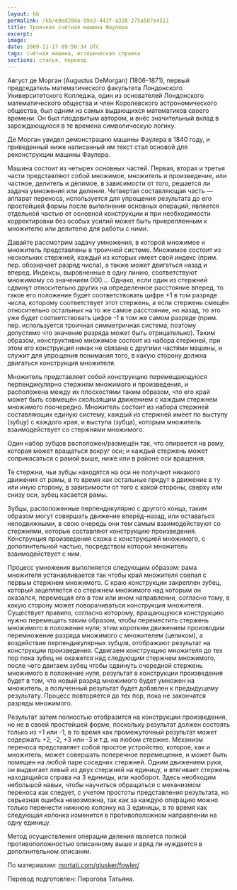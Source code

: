 ```yaml
---
layout: kb
permalink: /kb/e9ed204a-99e3-443f-a328-275a507e4511
title: Троичная счётная машина Фаулера
excerpt:
image:
date: 2009-11-17 09:50:34 UTC
tags: счётная машина, историческая справка
sections: статья, перевод
---
```


<p>Август де Морган (Augustus DeMorgan) (1806-1871), первый председатель математического факультета Лондонского Университетского Колледжа, один из основателей Лондонского математического общества и член Королевского астрономического общества, был одним из самых выдающихся математиков своего времени. Он был плодовитым автором, и внёс значительный вклад в зарождающуюся в те времена символическую логику.</p>
<p>Де Морган увидел демонстрацию машины Фаулера в 1840 году, и приведенный ниже написанный им текст стал основой для реконструкции машины Фаулера.</p>
<p>Машина состоит из четырех основных частей. Первая, вторая и третья части представляют собой множимое, множитель и произведение, или частное, делитель и делимое, в зависимости от того, решается ли задача умножения или деления. Четвертая составляющая часть — аппарат переноса, используется для упрощения результата до его простейшей формы после выполнения основных операций, является отдельной частью от основной конструкции и при необходимости корректировки без особых усилий может быть прикрепленным к множителю или делителю для работы с ними.</p>
<p>Давайте рассмотрим задачу умножения, в которой множимое и множитель представлены в троичной системе. Множимое состоит из нескольких стержней, каждый из которых имеет свой индекс (прим. пер. обозначает разряд числа), а также может двигаться  назад и вперед. Индексы, выровненные в одну линию, соответствуют множимому со значением 000…. Однако, если один из стержней сдвинут относительно других на определенное расстояние вперед, то такое  его положение будет соответствовать цифре +1 в том разряде числа, которому соответствует этот стержень, а если стержень смещён относительно остальных на то же самое расстояние, но назад, то это уже будет соответствовать цифре -1 в том же самом разряде (прим. пер. используется троичная симметричная система, поэтому допустимо что значение разряда может быть отрицательно). Таким образом, конструктивно множимое состоит из набора стержней, при этом его конструкция никак не связана с другими частями машины, и служит для упрощения  понимания того, в какую сторону должна двигаться конструкция множителя.</p>
<p>Множитель представляет собой конструкцию перемещающуюся перпендикулярно стержням множимого и произведения, и расположена между их плоскостями таким образом, что его край может быть совмещён скользящим движением с каждым стержнем множимого поочередно. Множитель состоит из набора стержней составляющих единую систему, каждый из стержней имеет по выступу (зубцу) с каждого края, и выступа (зубца), которым множитель взаимодействует со стержнями множимого.</p>
<p>Один набор зубцов расположен/размещён так, что опирается на раму, которая может вращаться вокруг оси; и каждый стержень может соприкасаться с рамой выше, ниже или в районе оси вращения.</p>
<p>Те стержни, чьи зубцы находятся на оси не получают никакого движения от рамы, в то время как остальные придут в движение в ту или иную сторону, в зависимости от того с какой стороны, сверху или снизу оси, зубец касается рамы.</p>
<p>Зубцы, расположенные перпендикулярно с другого конца, таким образом могут совершать движение вперёд–назад, или оставаться неподвижными, в свою очередь они тем самым взаимодействуют со стержнями, которые составляют конструкцию произведения. Конструкция произведения схожа с конструкцией множимого, с дополнительной частью, посредством которой множитель взаимодействует с ним.</p>
<p>Процесс умножения выполняется следующим образом: рама множителя устанавливается так чтобы край множителя совпал с первым стержнем множимого. С краю конструкции закреплен зубец, который зацепляется со стержнем множимого над которым он оказался, перемещая его в том или ином направлении, согласно тому, в какую сторону может поворачиваться конструкция множителя. Существует правило, согласно которому, вращающуюся конструкцию нужно перемещать таким образом, чтобы переместить стержень множимого в положение нуля; этим коротким движением производим перемножение разряда  множимого с множителем (целиком), а воздействие перпендикулярных зубцов, отображают результат на конструкции произведения. Сдвигаем конструкцию множителя до тех пор пока зубец не окажется над следующим стержнем множимого, после чего двигаем зубец чтобы сдвинуть очередной стержень множимого в положение нуля, результат в конструкции произведения будет в том, что новый разряд множимого будет умножен на множитель, а полученный результат будет добавлен к предыдущему результату. Процесс повторяется до тех пор, пока не закончатся разряды множимого.</p>
<p>Результат затем полностью отобразится на конструкции произведения, но не в своей простейшей форме, поскольку результат должен состоять только из +1 или -1, в то время как промежуточный результат может содержать +2, -2, +3 или -3 и т.д. на любом стержне. Механизм переноса представляет собой простое устройство, которое, как и множитель, может совершать поперечное перемещение, и может быть помещен на любой паре соседних стержней. Одним движением руки, он выдвигает левый из двух стержней на единицу, и втягивает стержень находящийся справа на 3 единицы, или наоборот. Здесь необходим небольшой навык, чтобы научиться обращаться с механизмом переноса как следует, с учетом простоты представления результата, но серьезная ошибка невозможна, так как за каждую операцию можно только перенести нижнюю колонку на 3 единицы, в то время как следующая колонка изменится в противоположном направлении на одну единицу.</p>
<p>Метод осуществления операции деления является полной противоположностью описанному выше и вряд ли нуждается в дополнительном описании.</p>
<p>По материалам: <a href="http://www.mortati.com/glusker/fowler/demorgan.htm">mortati.com/glusker/fowler/</a></p>
<p>Перевод подготовлен: Пирогова Татьяна.</p>
